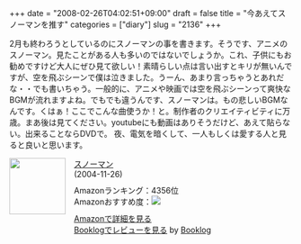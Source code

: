 +++
date = "2008-02-26T04:02:51+09:00"
draft = false
title = "今あえてスノーマンを推す"
categories = ["diary"]
slug = "2136"
+++

2月も終わろうとしているのにスノーマンの事を書きます。そうです、アニメのスノーマン。見たことがある人も多いのではないでしょうか。これ、子供にもお勧めですけど大人にぜひ見て欲しい！素晴らしい点は言い出すとキリが無いんですが、空を飛ぶシーンで僕は泣きました。うーん、あまり言っちゃうとあれだな・・でも書いちゃう。一般的に、アニメや映画では空を飛ぶシーンって爽快なBGMが流れますよね。でもでも違うんです、スノーマンは。もの悲しいBGMなんです。くはぁ！ここでこんな曲使うか！と。制作者のクリエイティビティに万歳。まあ後は見てください。youtubeにも動画はありそうだけど、あえて貼らない。出来ることならDVDで。
夜、電気を暗くして、一人もしくは愛する人と見ると良いと思います。
<div class="booklog-all" style="margin-bottom:10px;"><div class="booklog-img" style="float:left; margin-right:15px;"><a href="http://www.amazon.co.jp/gp/redirect.html%3FASIN=B0004ALM6M%26tag=ieiriblog-22%26lcode=xm2%26cID=2025%26ccmID=165953%26location=/o/ASIN/B0004ALM6M%253FSubscriptionId=08M7KT9XDNR3N95ANHR2/ref=nosim" target="_blank"><img src="http://ecx.images-amazon.com/images/I/11S08XMC64L.jpg"  class="booklog-imgsrc" style="border:0px; width:100px"></a><br></div><div class="booklog-data" style="float:left; width:300px;"><div class="booklog-title"><a href="http://www.amazon.co.jp/gp/redirect.html%3FASIN=B0004ALM6M%26tag=ieiriblog-22%26lcode=xm2%26cID=2025%26ccmID=165953%26location=/o/ASIN/B0004ALM6M%253FSubscriptionId=08M7KT9XDNR3N95ANHR2/ref=nosim" target="_blank">スノーマン</a></div><div class="booklog-pub">(2004-11-26)</div><div class="booklog-info" style="margin-top:10px;">Amazonランキング：4356位<br>Amazonおすすめ度：<img src="http://booklog.jp/img/5.gif"><br></div><div class="booklog-link" style="margin-top:10px;"><a href="http://www.amazon.co.jp/gp/redirect.html%3FASIN=B0004ALM6M%26tag=ieiriblog-22%26lcode=xm2%26cID=2025%26ccmID=165953%26location=/o/ASIN/B0004ALM6M%253FSubscriptionId=08M7KT9XDNR3N95ANHR2/ref=nosim" target="_blank">Amazonで詳細を見る</a><br><a href="http://booklog.jp/asin/B0004ALM6M" target="_blank">Booklogでレビューを見る</a> by <a href="http://booklog.jp" target="_blank">Booklog</a><br></div></div><br style="clear:left"></div>
